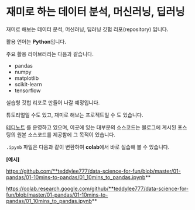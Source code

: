 # 재미로 하는 데이터 분석, 머신러닝, 딥러닝
재미로 해보는 데이터 분석, 머신러닝, 딥러닝 깃헙 리포(repository) 입니다.

활용 언어는 **Python**입니다.



주요 활용 라이브러리는 다음과 같습니다.

* pandas
* numpy
* matplotlib
* scikit-learn
* tensorflow



실습형 깃헙 리포로 만들어 나갈 예정입니다.

튜토리얼일 수도 있고, 재미로 해보는 프로젝트일 수 도 있습니다.



[테디노트](https://teddylee777.github.io) 를 운영하고 있으며, 이곳에 있는 대부분의 소스코드는 블로그에 게시된 포스팅의 원본 소스코드를 제공함에 그 목적이 있습니다.



`.ipynb` 파일은 다음과 같이 변환하여 **colab**에서 바로 실습해 볼 수 있습니다.

**[예시]**

https://github.com/**teddylee777/data-science-for-fun/blob/master/01-pandas/01-10mins-to-pandas/01_10mins_to_pandas.ipynb**



https://colab.research.google.com/github/**teddylee777/data-science-for-fun/blob/master/01-pandas/01-10mins-to-pandas/01_10mins_to_pandas.ipynb**

